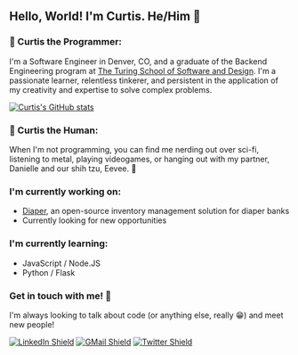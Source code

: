 ## Hello, World! I'm Curtis. He/Him 👾

### 🤖 Curtis the Programmer:
I'm a Software Engineer in Denver, CO, and a graduate of the Backend Engineering program at [The Turing School of Software and Design](https://turing.edu/). I'm a passionate learner, relentless tinkerer, and persistent in the application of my creativity and expertise to solve complex problems.

[![Curtis's GitHub stats](https://github-readme-stats.vercel.app/api?username=c-bartell&count_private=true&show_icons=true&theme=synthwave)](https://github.com/c-bartell)

### 🤘 Curtis the Human:
When I'm not programming, you can find me nerding out over sci-fi, listening to metal, playing videogames, or hanging out with my partner, Danielle and our shih tzu, Eevee. 🐶


### I'm currently working on:
- [Diaper](https://www.humanessentials.app/), an open-source inventory management solution for diaper banks
- Currently looking for new opportunities

### I'm currently learning:
- JavaScript / Node.JS
- Python / Flask

### Get in touch with me! 📣
I'm always looking to talk about code (or anything else, really 😁) and meet new people!

[![LinkedIn Shield](https://img.shields.io/static/v1?label=&message=Curtis+Bartell&color=grey&style=flat-square&logo=LinkedIn)](https://www.linkedin.com/in/curtis-bartell/)
[![GMail Shield](https://img.shields.io/static/v1?color=grey&style=flat-square&logo=gmail&label=&message=curtis.c.bartell@gmail.com)](mailto:curtis.c.bartell@gmail.com?subject=Let's%20chat!)
[![Twitter Shield](https://img.shields.io/static/v1?label=&message=@curtis_codes&color=grey&style=flat-square&logo=twitter)](https://twitter.com/curtis_codes)

<!--
**c-bartell/c-bartell** is a ✨ _special_ ✨ repository because its `README.md` (this file) appears on your GitHub profile.
Here are some ideas to get you started:

- 🔭 I’m currently working on ...
- 🌱 I’m currently learning ...
- 👯 I’m looking to collaborate on ...
- 🤔 I’m looking for help with ...
- 💬 Ask me about ...
- 📫 How to reach me: ...
- 😄 Pronouns: ...
- ⚡ Fun fact: ...
-->
